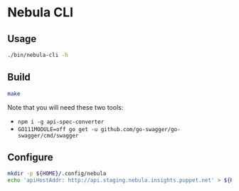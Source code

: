 # Nebula CLI

## Usage
```bash
./bin/nebula-cli -h
```

## Build

```bash
make
```

Note that you will need these two tools:

- `npm i -g api-spec-converter`
- `GO111MODULE=off go get -u github.com/go-swagger/go-swagger/cmd/swagger`

## Configure
```bash
mkdir -p ${HOME}/.config/nebula
echo 'apiHostAddr: http://api.staging.nebula.insights.puppet.net' > ${HOME}/.config/nebula/config.yaml
```
